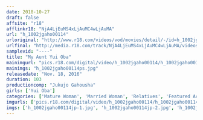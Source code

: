 ```yaml
---
date: 2018-10-27
draft: false
affsite: "r18"
afflinkr18: "NjA4LjEuMS4xLjAuMC4wLjAuMA"
url: "h_1002jgaho00114"
urloriginal: "http://www.r18.com/videos/vod/movies/detail/-/id=h_1002jgaho00114"
urlfinal: "http://media.r18.com/track/NjA4LjEuMS4xLjAuMC4wLjAuMA/videos/vod/movies/detail/-/id=h_1002jgaho00114"
samplevid: "----"
title: "My Aunt Yui Oba"
mainimgurl: "pics.r18.com/digital/video/h_1002jgaho00114/h_1002jgaho00114ps.jpg"
mainimgs: "h_1002jgaho00114ps.jpg"
releasedate: "Nov. 18, 2016"
duration: 103
productioncomp: "Jukujo Gahousha"
girls: ['Yui Oba']
categories: ['Mature Woman', 'Married Woman', 'Relatives', 'Featured Actress', 'Masturbation']
imgurls: ['pics.r18.com/digital/video/h_1002jgaho00114/h_1002jgaho00114jp-1.jpg', 'pics.r18.com/digital/video/h_1002jgaho00114/h_1002jgaho00114jp-2.jpg', 'pics.r18.com/digital/video/h_1002jgaho00114/h_1002jgaho00114jp-3.jpg', 'pics.r18.com/digital/video/h_1002jgaho00114/h_1002jgaho00114jp-4.jpg', 'pics.r18.com/digital/video/h_1002jgaho00114/h_1002jgaho00114jp-5.jpg', 'pics.r18.com/digital/video/h_1002jgaho00114/h_1002jgaho00114jp-6.jpg', 'pics.r18.com/digital/video/h_1002jgaho00114/h_1002jgaho00114jp-7.jpg', 'pics.r18.com/digital/video/h_1002jgaho00114/h_1002jgaho00114jp-8.jpg', 'pics.r18.com/digital/video/h_1002jgaho00114/h_1002jgaho00114jp-9.jpg', 'pics.r18.com/digital/video/h_1002jgaho00114/h_1002jgaho00114jp-10.jpg', 'pics.r18.com/digital/video/h_1002jgaho00114/h_1002jgaho00114jp-11.jpg', 'pics.r18.com/digital/video/h_1002jgaho00114/h_1002jgaho00114jp-12.jpg', 'pics.r18.com/digital/video/h_1002jgaho00114/h_1002jgaho00114jp-13.jpg', 'pics.r18.com/digital/video/h_1002jgaho00114/h_1002jgaho00114jp-14.jpg', 'pics.r18.com/digital/video/h_1002jgaho00114/h_1002jgaho00114jp-15.jpg', 'pics.r18.com/digital/video/h_1002jgaho00114/h_1002jgaho00114jp-16.jpg', 'pics.r18.com/digital/video/h_1002jgaho00114/h_1002jgaho00114jp-17.jpg', 'pics.r18.com/digital/video/h_1002jgaho00114/h_1002jgaho00114jp-18.jpg', 'pics.r18.com/digital/video/h_1002jgaho00114/h_1002jgaho00114jp-19.jpg', 'pics.r18.com/digital/video/h_1002jgaho00114/h_1002jgaho00114jp-20.jpg']
imgs: ['h_1002jgaho00114jp-1.jpg', 'h_1002jgaho00114jp-2.jpg', 'h_1002jgaho00114jp-3.jpg', 'h_1002jgaho00114jp-4.jpg', 'h_1002jgaho00114jp-5.jpg', 'h_1002jgaho00114jp-6.jpg', 'h_1002jgaho00114jp-7.jpg', 'h_1002jgaho00114jp-8.jpg', 'h_1002jgaho00114jp-9.jpg', 'h_1002jgaho00114jp-10.jpg', 'h_1002jgaho00114jp-11.jpg', 'h_1002jgaho00114jp-12.jpg', 'h_1002jgaho00114jp-13.jpg', 'h_1002jgaho00114jp-14.jpg', 'h_1002jgaho00114jp-15.jpg', 'h_1002jgaho00114jp-16.jpg', 'h_1002jgaho00114jp-17.jpg', 'h_1002jgaho00114jp-18.jpg', 'h_1002jgaho00114jp-19.jpg', 'h_1002jgaho00114jp-20.jpg']
---
```

